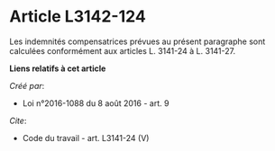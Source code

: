 # Article L3142-124

Les indemnités compensatrices prévues au présent paragraphe sont calculées conformément aux articles L. 3141-24 à L. 3141-27.

**Liens relatifs à cet article**

_Créé par_:

  - Loi n°2016-1088 du 8 août 2016 - art. 9

_Cite_:

  - Code du travail - art. L3141-24 (V)
